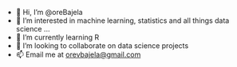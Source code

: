 - 👋 Hi, I’m @oreBajela
- 👀 I’m interested in machine learning, statistics and all things data science ...
- 🌱 I’m currently learning R 
- 💞️ I’m looking to collaborate on data science projects
- 📫 Email me at orevbajela@gmail.com 

<!---
oreBajela/oreBajela is a ✨ special ✨ repository because its `README.md` (this file) appears on your GitHub profile.
You can click the Preview link to take a look at your changes.
--->
